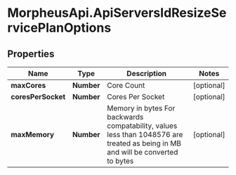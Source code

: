 # MorpheusApi.ApiServersIdResizeServicePlanOptions

## Properties

Name | Type | Description | Notes
------------ | ------------- | ------------- | -------------
**maxCores** | **Number** | Core Count | [optional] 
**coresPerSocket** | **Number** | Cores Per Socket | [optional] 
**maxMemory** | **Number** | Memory in bytes For backwards compatability, values less than 1048576 are treated as being in MB and will be converted to bytes | [optional] 


